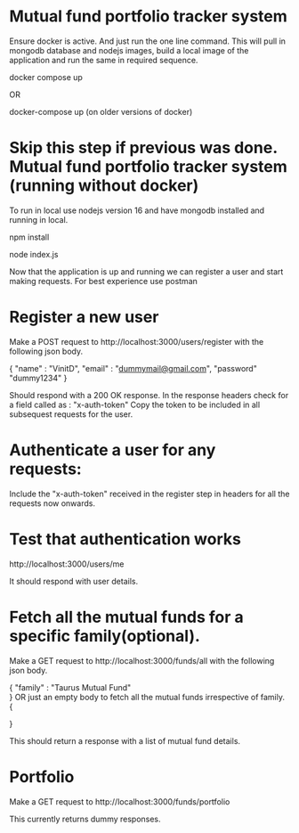 # Mutual fund portfolio tracker system
Ensure docker is active. And just run the one line command. This will pull in mongodb database and nodejs images, build a local image of the application and run the same in required sequence.

docker compose up

OR

docker-compose up  (on older versions of docker)

# Skip this step if previous was done. Mutual fund portfolio tracker system (running without docker)
To run in local use nodejs version 16 and have mongodb installed and running in local. 

npm install 

node index.js


Now that the application is up and running we can register a user and start making requests.
For best experience use postman

# Register a new user

Make a POST request to 
http://localhost:3000/users/register 
with the following json body.

{
"name" : "VinitD",
"email" : "dummymail@gmail.com",
"password" "dummy1234"
}

Should respond with a 200 OK response.
In the response headers check for a field called as : "x-auth-token"
Copy the token to be included in all subsequest requests for the user. 

# Authenticate a user for any requests:
Include the "x-auth-token" received in the register step in headers for all the requests now onwards. 

# Test that authentication works
http://localhost:3000/users/me

It should respond with user details.

# Fetch all the mutual funds for a specific family(optional).
Make a GET request to 
http://localhost:3000/funds/all
with the following json body. 

{
 "family" : "Taurus Mutual Fund"   
}
 OR just an empty body to fetch all the mutual funds irrespective of family.
 {

 }


This should return a response with a list of mutual fund details. 



# Portfolio
Make a GET request to
http://localhost:3000/funds/portfolio


This currently returns dummy responses. 





